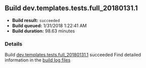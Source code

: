 ## Build dev.templates.tests.full_20180131.1
- **Build result:** `succeeded`
- **Build queued:** 1/31/2018 1:22:41 AM
- **Build duration:** 98.63 minutes
### Details
Build [dev.templates.tests.full_20180131.1](https://winappstudio.visualstudio.com/web/build.aspx?pcguid=a4ef43be-68ce-4195-a619-079b4d9834c2&builduri=vstfs%3a%2f%2f%2fBuild%2fBuild%2f24834) succeeded
Find detailed information in the [build log files](https://uwpctdiags.blob.core.windows.net/buildlogs/dev.templates.tests.full_20180131.1_logs.zip)

